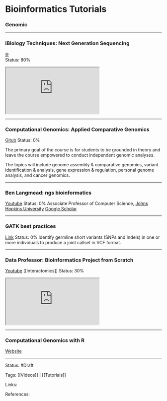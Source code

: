 # Bioinformatics Tutorials

### Genomic
---
### iBiology Techniques: Next Generation Sequencing 
[🌐](https://www.youtube.com/c/iBiologyTechniques)  
Status: 80%

<iframe src="https://www.youtube.com/embed/mI0Fo9kaWqo"></iframe>

---

### Computational Genomics: Applied Comparative Genomics 
[Gitub](https://github.com/schatzlab/appliedgenomics2021)
Status: 0%

The primary goal of the course is for students to be grounded in theory and leave the course empowered to conduct independent genomic analyses.

The topics will include genome assembly & comparative genomics, variant identification & analysis, gene expression & regulation, personal genome analysis, and cancer genomics.

---
### Ben Langmead: ngs bioinformatics
[Youtube](https://www.youtube.com/user/BenLangmead)
Status: 0%
Associate Professor of Computer Science, [Johns Hopkins University](https://scholar.google.com/citations?view_op=view_org&hl=ja&org=12129954330541958834)
[Google Scholar](https://scholar.google.com/citations?user=2JMaTKsAAAAJ)


---
### GATK best practices
[Link](https://gatk.broadinstitute.org/hc/en-us/articles/360035535932-Germline-short-variant-discovery-SNPs-Indels-)
Status: 0%
Identify germline short variants (SNPs and Indels) in one or more individuals to produce a joint callset in VCF format.

---

### Data Professor: Bioinformatics Project from Scratch
[Youtube](https://www.youtube.com/c/DataProfessor)
[[Interactomics]]
Status: 30%

<iframe src="https://www.youtube.com/embed/plVLRashaA8"></iframe>

---

### Computational Genomics with R
[Website](https://compgenomr.github.io/book/)


---

Status: #Draft

Tags:
[[Videos]] | [[Tutorials]]

Links:

References: